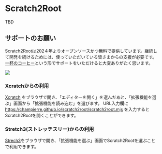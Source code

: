 # Scratch2Root

TBD

## サポートのお願い

Scratch2Rootは202４年よりオープンソースかつ無料で提供しています。継続して開発を続けるためには、使っていただいている皆さまからの支援が必要です。<br />
[一杯のコーヒー](https://www.buymeacoffee.com/champierre)という形でサポートをいただけると大変ありがたく思います。

<a href="https://www.buymeacoffee.com/champierre"><img src="https://user-images.githubusercontent.com/10215/215533679-bb41b1a2-ba42-4eb6-9f9a-6d0bd67f3aaa.png"></a>

### Xcratchからの利用

[Xcratch](https://xcratch.github.io/) をブラウザで開き、「エディターを開く」を選んだあと、「拡張機能を選ぶ」画面から「拡張機能を読み込む」を選びます。
URL入力欄に https://champierre.github.io/scratch2root/scratch2root.mjs を入力するとScratch2Rootを開くことができます。

### Stretch3(ストレッチスリー)からの利用

[Strech3](https://stretch3.github.io/)をブラウザで開き、「拡張機能を選ぶ」画面でScratch2Rootを選ぶことで利用できます。

